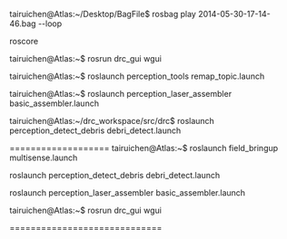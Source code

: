 

tairuichen@Atlas:~/Desktop/BagFile$ rosbag play 2014-05-30-17-14-46.bag --loop 

roscore

tairuichen@Atlas:~$ rosrun drc_gui wgui

tairuichen@Atlas:~$ roslaunch perception_tools remap_topic.launch

tairuichen@Atlas:~$ roslaunch perception_laser_assembler basic_assembler.launch

tairuichen@Atlas:~/drc_workspace/src/drc$ roslaunch perception_detect_debris debri_detect.launch

===================
tairuichen@Atlas:~$ roslaunch field_bringup multisense.launch 

roslaunch perception_detect_debris debri_detect.launch

roslaunch perception_laser_assembler basic_assembler.launch

tairuichen@Atlas:~$ rosrun drc_gui wgui 

=============================
